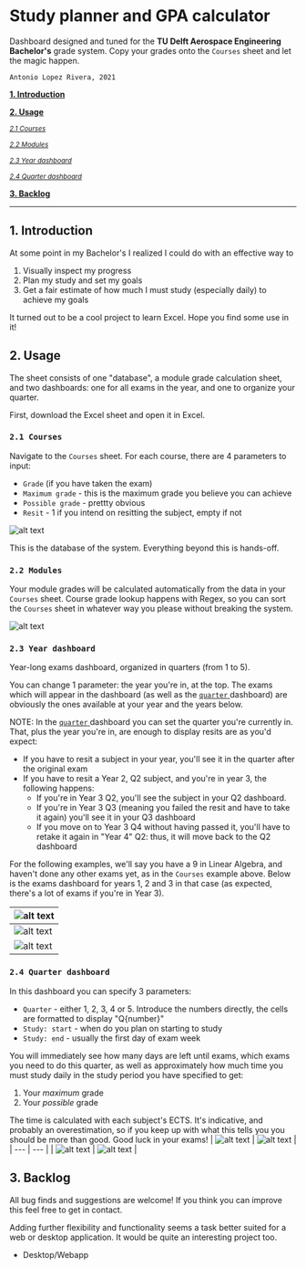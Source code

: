 # Study planner and GPA calculator

Dashboard designed and tuned for the **TU Delft Aerospace Engineering Bachelor's** grade system. Copy your grades onto the `Courses` sheet and let the magic happen.

`Antonio Lopez Rivera, 2021`

[**1. Introduction**](#1-introduction)

[**2. Usage**](#2-usage)

<sub>[_2.1 Courses_](#21-courses)</sub>

<sub>[_2.2 Modules_](#22-modules)</sub>

<sub>[_2.3 Year dashboard_](#23-year-dashboard)</sub>

<sub>[_2.4 Quarter dashboard_](#24-quarter-dashboard)</sub>

[**3. Backlog**](#3-backlog)

---

## 1. Introduction

At some point in my Bachelor's I realized I could do with an effective way to

1. Visually inspect my progress
3. Plan my study and set my goals
2. Get a fair estimate of how much I must study (especially daily) to achieve my goals

It turned out to be a cool project to learn Excel. Hope you find some use in it!

## 2. Usage

The sheet consists of one "database", a module grade calculation sheet, and two dashboards: one for all exams in the year, and one to organize your quarter.

First, download the Excel sheet and open it in Excel.

### `2.1 Courses`

Navigate to the `Courses` sheet. For each course, there are 4 parameters to input:

- `Grade` (if you have taken the exam)
- `Maximum grade` - this is the maximum grade you believe you can achieve
- `Possible grade` - prettty obvious
- `Resit` - 1 if you intend on resitting the subject, empty if not

![alt text](demo/courses.png "Courses")

This is the database of the system. Everything beyond this is hands-off.

### `2.2 Modules`

Your module grades will be calculated automatically from the data in your `Courses` sheet. Course grade lookup happens with Regex, so you can sort the `Courses` sheet in whatever way you please without breaking the system.

![alt text](demo/modules.png "Modules")

### `2.3 Year dashboard`

Year-long exams dashboard, organized in quarters (from 1 to 5).

You can change 1 parameter: the year you're in, at the top. The exams which will appear in the dashboard (as well as the [ `quarter` ](#25-dashboard---quarter) dashboard) are obviously the ones available at your year and the years below.

NOTE: In the [ `quarter` ](#25-dashboard---quarter) dashboard you can set the quarter you're currently in. That, plus the year you're in, are enough to display resits are as you'd expect: 
- If you have to resit a subject in your year, you'll see it in the quarter after the original exam
- If you have to resit a Year 2, Q2 subject, and you're in year 3, the following happens:
  - If you're in Year 3 Q2, you'll see the subject in your Q2 dashboard.
  - If you're in Year 3 Q3 (meaning you failed the resit and have to take it again) you'll see it in your Q3 dashboard
  - If you move on to Year 3 Q4 without having passed it, you'll have to retake it again in "Year 4" Q2: thus, it will move back to the Q2 dashboard

For the following examples, we'll say you have a 9 in Linear Algebra, and haven't done any other exams yet, as in the `Courses` example above. Below is the exams dashboard for years 1, 2 and 3 in that case (as expected, there's a lot of exams if you're in Year 3).

| ![alt text](demo/exams1.png "No exams passed besides Linear Algebra: year 1") | 
| --- | 
| ![alt text](demo/exams2.png "No exams passed besides Linear Algebra: year 2") |
| ![alt text](demo/exams3.png "No exams passed besides Linear Algebra: year 3") |

### `2.4 Quarter dashboard`

In this dashboard you can specify 3 parameters:

- `Quarter` - either 1, 2, 3, 4 or 5. Introduce the numbers directly, the cells are formatted to display "Q{number}"
- `Study: start` - when do you plan on starting to study
- `Study: end` - usually the first day of exam week

You will immediately see how many days are left until exams, which exams you need to do this quarter, as well as approximately how much time you must study daily in the study period you have specified to get: 

1. Your _maximum_ grade 
2. Your _possible_ grade

The time is calculated with each subject's ECTS. It's indicative, and probably an overestimation, so if you keep up with what this tells you you should be more than good. Good luck in your exams!
| ![alt text](demo/quarter.png "Quarter 1 dashboard") | ![alt text](demo/quarter2.png "Quarter 2 dashboard") |
| --- | --- |
| ![alt text](demo/quarter3.png "Quarter 3 dashboard") | ![alt text](demo/quarter4.png "Quarter 4 dashboard") |

## 3. Backlog
All bug finds and suggestions are welcome! If you think you can improve this feel free to get in contact. 

Adding further flexibility and functionality seems a task better suited for a web or desktop application. It would be quite an interesting project too.

- Desktop/Webapp
